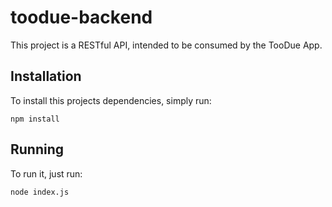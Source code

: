 # toodue-backend

This project is a RESTful API, intended to be consumed by the TooDue App.

## Installation

To install this projects dependencies, simply run:

```
npm install
```

## Running

To run it, just run:

```
node index.js
```

